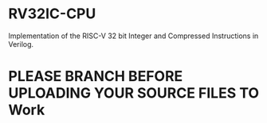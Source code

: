 # RV32IC-CPU
Implementation of the RISC-V 32 bit Integer and Compressed Instructions in Verilog.


# PLEASE BRANCH BEFORE UPLOADING YOUR SOURCE FILES TO <Name>Work
